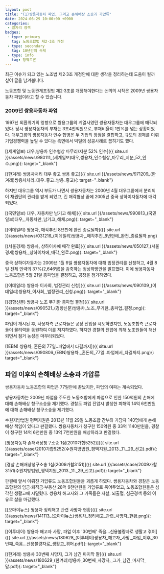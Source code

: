 ```yaml
---
layout: post
title: "(1)쌍용자동차 파업, 그리고 손해배상 소송과 가압류"
date: 2024-06-29 10:00:00 +0900
categories: 
 - 일자리 정책
badges:
 - type: primary
   tag: 노동조합법 제2·3조 개정
 - type: secondary
   tag: 10년간의 숙제
 - type: info
   tag: 정책토론
---
```


최근 이슈가 되고 있는 노조법 제2·3조 개정안에 대한 생각을 정리하는데 도움이 될까 싶어 글을 남겨봅니다.

노동조합 및 노동관계조정법 제2·3조를 개정해야한다는 논의의 시작은 2009년 쌍용자동차 파업이라고 할 수 있습니다.

<!--more-->

### **2009년 쌍용자동차 파업**

1997년 외환위기의 영향으로 쌍용그룹의 계열사였던 쌍용자동차는 대우그룹에 매각되었다. 당시 쌍용자동차의 부채는 3조4천억원으로, 부채비율이 1만%를 넘는 상황이었다. 대우그룹의 쌍용자동차 인수·합병은 두 기업의 장점을 결합하고, 규모의 경제를 이뤄 기업경쟁력을 높일 수 있다는 측면에서 빅딜의 성공사례로 꼽히기도 했다.

[(세계일보) 대우,쌍용차 인수협상 마무리/지분 52% 인수]({{ site.url }}/assets/news/980111_(세계일보)대우,쌍용차_인수협상_마무리_지분_52_인수.png){: target="_blank"}

[(한겨레) 쌍용차처리 대우 좋고 쌍용 좋고]({{ site.url }}/assets/news/971209_(한겨레)쌍용차처리_대우_좋고_쌍용_좋고){: target="_blank"} 

하지만 대우그룹 역시 부도가 나면서 쌍용자동차는 2000년 4월 대우그룹에서 분리되어 채권단의 관리를 받게 되었고, 긴 매각협상 끝에 2005년 중국 상하이자동차에 매각되었다.

[(국민일보) 대우, 자동차만 남기고 해체]({{ site.url }}/assets/news/990813_(국민일보)대우,_자동차만_남기고_해체.png){: target="_blank"}

[(이데일리) 쌍용차, 매각추진 8년만에 완전 종료될까]({{ site.url }}/assets/news/031216_(이데일리)쌍용차,_매각추진_8년만에_완전_종료될까.png)

[(서울경제) 쌍용차, 상하이차에 매각 완료]({{ site.url }}/assets/news/050127_(서울경제)쌍용차,_상하이차에_매각_완료.png){: target="_blank"}

중국 상하이자동차는 2009년 1월 9일 쌍용자동차에 대해 법정관리를 신청하고, 4월 8일 전체 인력의 37%(2,646명)을 감축하는 정상화방안을 발표했다. 이에 쌍용자동차 노동조합은 5월 21일 총파업을 결정하고, 공장을 점거하였다.

[(이데일리) 쌍용차 이사회, 법정관리 신청]({{ site.url }}/assets/news/090109_(이데일리)쌍용차_이사회,_법정관리_신청.png){: target="_blank"}

[(경향신문) 쌍용차 노조 무기한 총파업 결정]({{ site.url }}/assets/news/090521_(경향신문)쌍용차_노조_무기한_총파업_결정.png){: target="_blank"}

파업이 개시된 후, 사용자측 근로자들은 공장 진입을 시도하였지만, 노동조합측 근로자들이 물리력을 동원하여 이를 저지하였다. 하지만 경찰의 진압에 의해 노조원들이 해산되면서 점거 농성은 마무리되었다.

[(EBN) 쌍용차, 혼돈의 77일..파업에서 타결까지]({{ site.url }}/assets/news/090806_(EBN)쌍용차,_혼돈의_77일..파업에서_타결까지.png){: target="_blank"}

## **파업 이후의 손해배상 소송과 가압류**

쌍용자동차 노동조합의 파업은 77일만에 끝났지만, 파업의 여파는 계속되었다.

쌍용자동차는 2009년 파업을 주도한 노동조합에게 파업으로 인한 150억원의 손해에 대해 손해배상 청구소송을 제기했다. 경찰도 파업 진압시 발생한 피해액 14억 6천만원에 대해 손해배상 청구소송을 제기했다.

수원지방법원 평택지원은 2013년 11월 29일 노동조합 간부와 가담자 140명에게 손해배상 책임이 있다고 판결했다. 쌍용자동차가 청구한 150억원 중 33억 1140만원을, 경찰이 청구한 14억 6천만원 중 13억 7천만원을 배상하라고 판결했다.

[쌍용자동차 손해배상청구소송 1심(2010가합5252)]({{ site.url }}/assets/case/2010가합5252(수원지방법원_평택지원_2013._11._29_선고).pdf){: target="_blank"}  

[경찰 손해배상청구소송 1심(2009가합3151)]({{ site.url }}/assets/case/2009가합3151(수원지방법원_평택지원_2013._11._29_선고).pdf){: target="_blank"}  

판결에 앞서 이뤄진 가압류도 노동조합원들을 괴롭게 하였다. 쌍용자동차와 경찰은 노동조합원의 임금·퇴직금·부동산 28억 9천만원을 가압류로 묶어두었고, 노동조합원들은 심각한 생활고에 시달렸다. 쌍용차 해고자와 그 가족들은 자살, 뇌출혈, 심근경색 등의 이유로 삶을 마감했다.

[(오마이뉴스) 쌍용차 정리해고 관련 사망자 현황]({{ site.url }}/assets/news/141113_(오마이뉴스)쌍용차_정리해고_관련_사망자_현황.png){: target="_blank"}

[(이투데이) 쌍용차 해고자 사망, 파업 이후 '30번째' 죽음...신용불량자로 생활고 겪어]({{ site.url }}/assets/news/180628_(이투데이)쌍용차_해고자_사망,_파업_이후_30번째_죽음...신용불량자로_생활고_겪어.pdf){: target="_blank"}

[(한겨레) 쌍용차 30번째 사망자, 그가 남긴 마지막 말]({{ site.url }}/assets/news/180629_(한겨레)쌍용차_30번째_사망자,_그가_남긴_마지막_말.pdf){: target="_blank"}